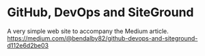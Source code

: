# GitHub, DevOps and SiteGround
A very simple web site to accompany the Medium article.  
https://medium.com/@bendalby82/github-devops-and-siteground-d112e6d2be03
